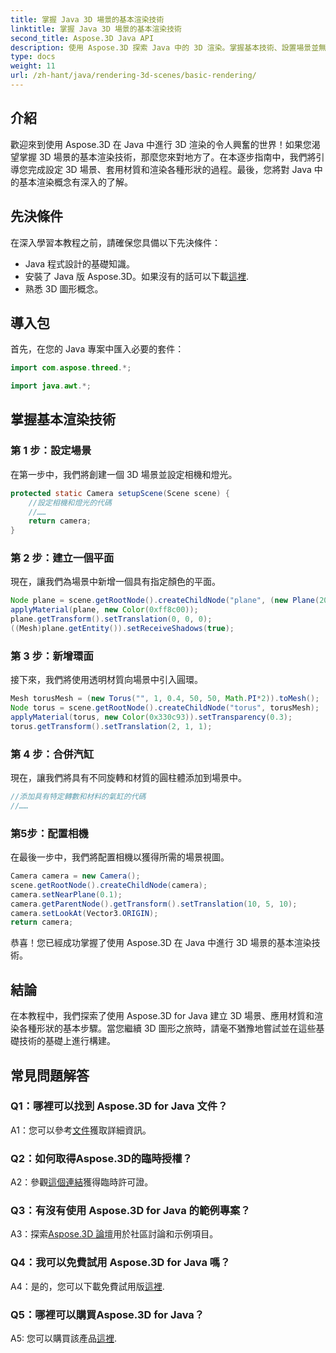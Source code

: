 ```yaml
---
title: 掌握 Java 3D 場景的基本渲染技術
linktitle: 掌握 Java 3D 場景的基本渲染技術
second_title: Aspose.3D Java API
description: 使用 Aspose.3D 探索 Java 中的 3D 渲染。掌握基本技術、設置場景並無縫渲染形狀。提升您在 3D 圖形方面的 Java 程式設計技能。
type: docs
weight: 11
url: /zh-hant/java/rendering-3d-scenes/basic-rendering/
---
```

## 介紹

歡迎來到使用 Aspose.3D 在 Java 中進行 3D 渲染的令人興奮的世界！如果您渴望掌握 3D 場景的基本渲染技術，那麼您來對地方了。在本逐步指南中，我們將引導您完成設定 3D 場景、套用材質和渲染各種形狀的過程。最後，您將對 Java 中的基本渲染概念有深入的了解。

## 先決條件

在深入學習本教程之前，請確保您具備以下先決條件：

- Java 程式設計的基礎知識。
- 安裝了 Java 版 Aspose.3D。如果沒有的話可以下載[這裡](https://releases.aspose.com/3d/java/).
- 熟悉 3D 圖形概念。

## 導入包

首先，在您的 Java 專案中匯入必要的套件：

```java
import com.aspose.threed.*;

import java.awt.*;
```

## 掌握基本渲染技術

### 第 1 步：設定場景

在第一步中，我們將創建一個 3D 場景並設定相機和燈光。

```java
protected static Camera setupScene(Scene scene) {
    //設定相機和燈光的代碼
    //……
    return camera;
}
```

### 第 2 步：建立一個平面

現在，讓我們為場景中新增一個具有指定顏色的平面。

```java
Node plane = scene.getRootNode().createChildNode("plane", (new Plane(20, 20)).toMesh());
applyMaterial(plane, new Color(0xff8c00));
plane.getTransform().setTranslation(0, 0, 0);
((Mesh)plane.getEntity()).setReceiveShadows(true);
```

### 第 3 步：新增環面

接下來，我們將使用透明材質向場景中引入圓環。

```java
Mesh torusMesh = (new Torus("", 1, 0.4, 50, 50, Math.PI*2)).toMesh();
Node torus = scene.getRootNode().createChildNode("torus", torusMesh);
applyMaterial(torus, new Color(0x330c93)).setTransparency(0.3);
torus.getTransform().setTranslation(2, 1, 1);
```

### 第 4 步：合併汽缸

現在，讓我們將具有不同旋轉和材質的圓柱體添加到場景中。

```java
//添加具有特定轉數和材料的氣缸的代碼
//……
```

### 第5步：配置相機

在最後一步中，我們將配置相機以獲得所需的場景視圖。

```java
Camera camera = new Camera();
scene.getRootNode().createChildNode(camera);
camera.setNearPlane(0.1);
camera.getParentNode().getTransform().setTranslation(10, 5, 10);
camera.setLookAt(Vector3.ORIGIN);
return camera;
```

恭喜！您已經成功掌握了使用 Aspose.3D 在 Java 中進行 3D 場景的基本渲染技術。

## 結論

在本教程中，我們探索了使用 Aspose.3D for Java 建立 3D 場景、應用材質和渲染各種形狀的基本步驟。當您繼續 3D 圖形之旅時，請毫不猶豫地嘗試並在這些基礎技術的基礎上進行構建。

## 常見問題解答

### Q1：哪裡可以找到 Aspose.3D for Java 文件？

 A1：您可以參考[文件](https://reference.aspose.com/3d/java/)獲取詳細資訊。

### Q2：如何取得Aspose.3D的臨時授權？

 A2：參觀[這個連結](https://purchase.aspose.com/temporary-license/)獲得臨時許可證。

### Q3：有沒有使用 Aspose.3D for Java 的範例專案？

 A3：探索[Aspose.3D 論壇](https://forum.aspose.com/c/3d/18)用於社區討論和示例項目。

### Q4：我可以免費試用 Aspose.3D for Java 嗎？

 A4：是的，您可以下載免費試用版[這裡](https://releases.aspose.com/).

### Q5：哪裡可以購買Aspose.3D for Java？

A5: 您可以購買該產品[這裡](https://purchase.aspose.com/buy).